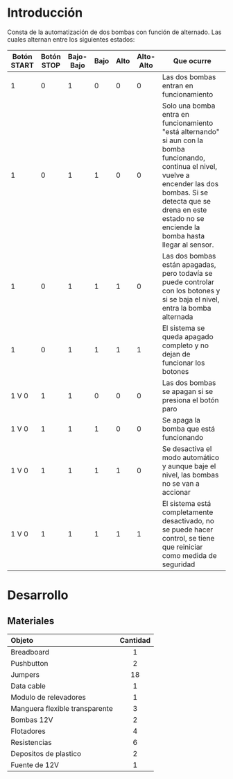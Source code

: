 # <a name="_toc132787073"></a>**Introducción**
Consta de la automatización de dos bombas con función de alternado. Las cuales alternan entre los siguientes estados:

|**Botón START**|**Botón STOP**|**Bajo-Bajo**|**Bajo**|**Alto**|**Alto-Alto**|**Que ocurre**|
| - | - | - | - | - | - | - |
|1|0|1|0|0|0|Las dos bombas entran en funcionamiento|
|1|0|1|1|0|0|Solo una bomba entra en funcionamiento "está alternando" si aun con la bomba funcionando, continua el nivel, vuelve a encender las dos bombas. Si se detecta que se drena en este estado no se enciende la bomba hasta llegar al sensor.|
|1|0|1|1|1|0|Las dos bombas están apagadas, pero todavía se puede controlar con los botones y si se baja el nivel, entra la bomba alternada|
|1|0|1|1|1|1|El sistema se queda apagado completo y no dejan de funcionar los botones|
|1 V 0|1|1|0|0|0|Las dos bombas se apagan si se presiona el botón paro|
|1 V 0|1|1|1|0|0|Se apaga la bomba que está funcionando|
|1 V 0|1|1|1|1|0|Se desactiva el modo automático y aunque baje el nivel, las bombas no se van a accionar|
|1 V 0|1|1|1|1|1|El sistema está completamente desactivado, no se puede hacer control, se tiene que reiniciar como medida de seguridad|



# <a name="_toc132787074"></a>**Desarrollo**
## <a name="_toc132787075"></a>**Materiales**

|**Objeto**|**Cantidad**|
| :- | :-: |
|Breadboard|1|
|Pushbutton|2|
|Jumpers|18|
|Data cable|1|
|Modulo de relevadores|1|
|Manguera flexible transparente|3|
|Bombas 12V|2|
|Flotadores|4|
|Resistencias|6|
|Depositos de plastico|2|
|Fuente de 12V|1|

